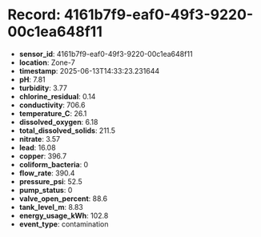 # Record: 4161b7f9-eaf0-49f3-9220-00c1ea648f11

- **sensor_id**: 4161b7f9-eaf0-49f3-9220-00c1ea648f11
- **location**: Zone-7
- **timestamp**: 2025-06-13T14:33:23.231644
- **pH**: 7.81
- **turbidity**: 3.77
- **chlorine_residual**: 0.14
- **conductivity**: 706.6
- **temperature_C**: 26.1
- **dissolved_oxygen**: 6.18
- **total_dissolved_solids**: 211.5
- **nitrate**: 3.57
- **lead**: 16.08
- **copper**: 396.7
- **coliform_bacteria**: 0
- **flow_rate**: 390.4
- **pressure_psi**: 52.5
- **pump_status**: 0
- **valve_open_percent**: 88.6
- **tank_level_m**: 8.83
- **energy_usage_kWh**: 102.8
- **event_type**: contamination